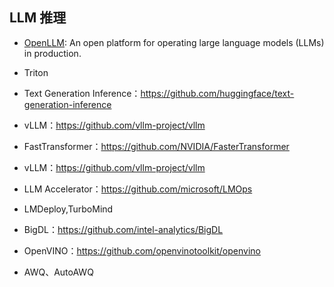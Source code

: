 


## LLM 推理

- [OpenLLM](https://github.com/bentoml/OpenLLM): An open platform for operating large language models (LLMs) in production.
- Triton
- Text Generation Inference：https://github.com/huggingface/text-generation-inference
- vLLM：https://github.com/vllm-project/vllm

- FastTransformer：https://github.com/NVIDIA/FasterTransformer
- vLLM：https://github.com/vllm-project/vllm
- LLM Accelerator：https://github.com/microsoft/LMOps


- LMDeploy,TurboMind


- BigDL：https://github.com/intel-analytics/BigDL
- OpenVINO：https://github.com/openvinotoolkit/openvino 


- AWQ、AutoAWQ


